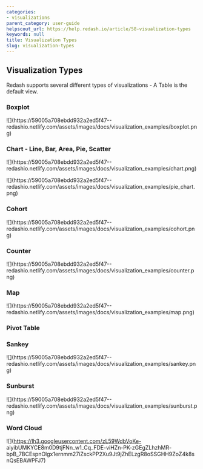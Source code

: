 ```yaml
---
categories:
- visualizations
parent_category: user-guide
helpscout_url: https://help.redash.io/article/58-visualization-types
keywords: null
title: Visualization Types
slug: visualization-types
---
```

## Visualization Types

Redash supports several different types of visualizations - A Table is the
default view.

### Boxplot

![](https://59005a708ebdd932a2ed5f47--
redashio.netlify.com/assets/images/docs/visualization_examples/boxplot.png)

### Chart - Line, Bar, Area, Pie, Scatter

![](https://59005a708ebdd932a2ed5f47--
redashio.netlify.com/assets/images/docs/visualization_examples/chart.png)

![](https://59005a708ebdd932a2ed5f47--
redashio.netlify.com/assets/images/docs/visualization_examples/pie_chart.png)

### Cohort

![](https://59005a708ebdd932a2ed5f47--
redashio.netlify.com/assets/images/docs/visualization_examples/cohort.png)

### Counter

![](https://59005a708ebdd932a2ed5f47--
redashio.netlify.com/assets/images/docs/visualization_examples/counter.png)

### Map

![](https://59005a708ebdd932a2ed5f47--
redashio.netlify.com/assets/images/docs/visualization_examples/map.png)

### Pivot Table

### Sankey

![](https://59005a708ebdd932a2ed5f47--
redashio.netlify.com/assets/images/docs/visualization_examples/sankey.png)

### Sunburst

![](https://59005a708ebdd932a2ed5f47--
redashio.netlify.com/assets/images/docs/visualization_examples/sunburst.png)

### Word Cloud

![](https://lh3.googleusercontent.com/zL59WdbVoKe-
aiyibUMKYCE8m0D9tjFNn_w1_Cq_FDE-viHZn-PK-zGEgZLhzhMR-
bpB_7BCEspnOlgx1ernmm27iZsckPP2Xu9Jt9jZhELzgR8oSSGHH9ZoZ4k8snQsEBAWPFJ7)

